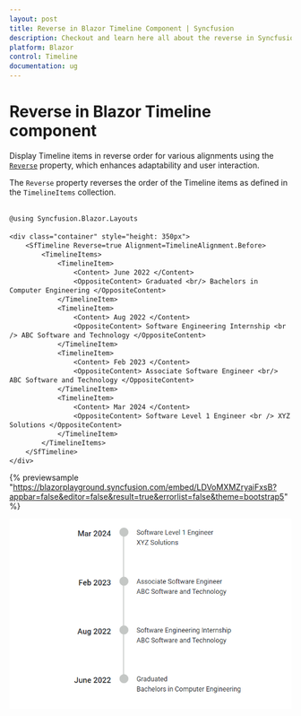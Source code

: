 ```yaml
---
layout: post
title: Reverse in Blazor Timeline Component | Syncfusion
description: Checkout and learn here all about the reverse in Syncfusion Blazor Timeline component and more details.
platform: Blazor
control: Timeline
documentation: ug
---
```


# Reverse in Blazor Timeline component

Display Timeline items in reverse order for various alignments using the [`Reverse`](https://help.syncfusion.com/cr/blazor/Syncfusion.Blazor.Layouts.SfTimeline.html#Syncfusion_Blazor_Layouts_SfTimeline_Reverse) property, which enhances adaptability and user interaction.

The `Reverse` property reverses the order of the Timeline items as defined in the `TimelineItems` collection.

```cshtml

@using Syncfusion.Blazor.Layouts

<div class="container" style="height: 350px">
    <SfTimeline Reverse=true Alignment=TimelineAlignment.Before>
        <TimelineItems>
            <TimelineItem>
                <Content> June 2022 </Content>
                <OppositeContent> Graduated <br/> Bachelors in Computer Engineering </OppositeContent>
            </TimelineItem>
            <TimelineItem>
                <Content> Aug 2022 </Content>
                <OppositeContent> Software Engineering Internship <br /> ABC Software and Technology </OppositeContent>
            </TimelineItem>
            <TimelineItem>
                <Content> Feb 2023 </Content>
                <OppositeContent> Associate Software Engineer <br/> ABC Software and Technology </OppositeContent>
            </TimelineItem>
            <TimelineItem>
                <Content> Mar 2024 </Content>
                <OppositeContent> Software Level 1 Engineer <br /> XYZ Solutions </OppositeContent>
            </TimelineItem>
        </TimelineItems>
    </SfTimeline>
</div>

```

{% previewsample "https://blazorplayground.syncfusion.com/embed/LDVoMXMZryaiFxsB?appbar=false&editor=false&result=true&errorlist=false&theme=bootstrap5" %}

![Blazor Timeline Component with Common Customized Connector](./images/Blazor-reverse.png)
